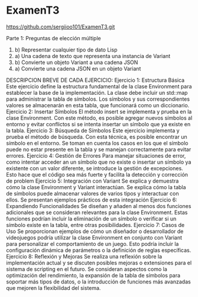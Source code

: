 # ExamenT3
https://github.com/sergiioo101/ExamenT3.git

Parte 1: Preguntas de elección múltiple
1. b) Representar cualquier tipo de dato Lisp
2. a) Una cadena de texto que representa una instancia de Variant
3. b) Convierte un objeto Variant a una cadena JSON
4. a) Convierte una cadena JSON en un objeto Variant

DESCRIPCION BREVE DE CADA EJERCICIO:
Ejercicio 1: Estructura Básica
Este ejercicio define la estructura fundamental de la clase Environment para establecer la base de la implementación. La clase debe incluir un std::map para administrar la tabla de símbolos. Los símbolos y sus correspondientes valores se almacenarán en esta tabla, que funcionará como un diccionario.
Ejercicio 2: Insertar Símbolos
El método insert se implementa y prueba en la clase Environment. Con este método, es posible agregar nuevos símbolos al entorno y evitar conflictos si se intenta insertar un símbolo que ya existe en la tabla.
Ejercicio 3: Búsqueda de Símbolos
Este ejercicio implementa y prueba el método de búsqueda. Con esta técnica, es posible encontrar un símbolo en el entorno. Se toman en cuenta los casos en los que el símbolo puede no estar presente en la tabla y se manejan correctamente para evitar errores.
Ejercicio 4: Gestión de Errores
Para manejar situaciones de error, como intentar acceder an un símbolo que no existe o insertar un símbolo ya existente con un valor diferente, se introduce la gestión de excepciones. Esto hace que el código sea más fuerte y facilita la detección y corrección de problem
Ejercicio 5: Integración con Variant
Se explica y demuestra cómo la clase Environment y Variant interactúan. Se explica cómo la tabla de símbolos puede almacenar valores de varios tipos y interactuar con ellos. Se presentan ejemplos prácticos de esta integración
Ejercicio 6: Expandiendo Funcionalidades
Se diseñan y añaden al menos dos funciones adicionales que se consideran relevantes para la clase Environment. Estas funciones podrían incluir la eliminación de un símbolo o verificar si un símbolo existe en la tabla, entre otras posibilidades.
Ejercicio 7: Casos de Uso
Se proporcionan ejemplos de cómo un diseñador o desarrollador de videojuegos podría utilizar la clase Environment en conjunto con Variant para personalizar el comportamiento de un juego. Esto podría incluir la configuración dinámica de parámetros o la definición de reglas específicas.
Ejercicio 8: Reflexión y Mejoras
Se realiza una reflexión sobre la implementación actual y se discuten posibles mejoras o extensiones para el sistema de scripting en el futuro. Se consideran aspectos como la optimización del rendimiento, la expansión de la tabla de símbolos para soportar más tipos de datos, o la introducción de funciones más avanzadas que mejoren la flexibilidad del sistema.
